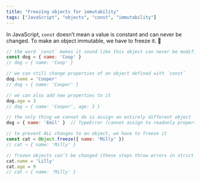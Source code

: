 ```yaml
---
title: "Freezing objects for immutability"
tags: ["JavaScript", "objects", "const", "immutability"]
---
```

In JavaScript, `const` doesn’t mean a value is constant and can never be changed. To make an object immutable, we have to freeze it. 🥶

```js
// the word `const` makes it sound like this object can never be modified
const dog = { name: 'Coop' }
// dog → { name: 'Coop' }

// we can still change properties of an object defined with `const`
dog.name = 'Cooper'
// dog → { name: 'Cooper' }

// we can also add new properties to it
dog.age = 3
// dog → { name: 'Cooper', age: 3 }

// the only thing we cannot do is assign an entirely different object
dog = { name: 'Emil' }  // TypeError (cannot assign to readonly property)

// to prevent ALL changes to an object, we have to freeze it
const cat = Object.freeze({ name: 'Milly' })
// cat → { name: 'Milly' }

// frozen objects can’t be changed (these steps throw errors in strict mode)
cat.name = 'Lilly'
cat.age = 9
// cat → { name: 'Milly' }
```
